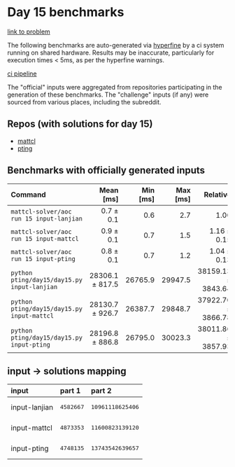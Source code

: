 # Day 15 benchmarks

[link to problem](http://adventofcode.com/2022/day/15)

The following benchmarks are auto-generated via [hyperfine](https://github.com/sharkdp/hyperfine) by a ci system running on shared hardware. Results may be inaccurate, particularly for execution times < 5ms, as per the hyperfine warnings.

[ci pipeline](http://ci.papercode.net:8080/teams/aoc2022/pipelines/aoc-compare-2022)

The "official" inputs were aggregated from repositories participating in the generation of these benchmarks. The "challenge" inputs (if any) were sourced from various places, including the subreddit.

## Repos (with solutions for day 15)


- [mattcl](https://github.com/mattcl/aoc2022)
- [pting](https://github.com/pting/aoc2022)

## Benchmarks with officially generated inputs
| Command | Mean [ms] | Min [ms] | Max [ms] | Relative |
|:---|---:|---:|---:|---:|
| `mattcl-solver/aoc run 15 input-lanjian` | 0.7 ± 0.1 | 0.6 | 2.7 | 1.00 |
| `mattcl-solver/aoc run 15 input-mattcl` | 0.9 ± 0.1 | 0.7 | 1.5 | 1.16 ± 0.15 |
| `mattcl-solver/aoc run 15 input-pting` | 0.8 ± 0.1 | 0.7 | 1.2 | 1.04 ± 0.13 |
| `python pting/day15/day15.py input-lanjian` | 28306.1 ± 817.5 | 26765.9 | 29947.5 | 38159.13 ± 3843.64 |
| `python pting/day15/day15.py input-mattcl` | 28130.7 ± 926.7 | 26387.7 | 29848.7 | 37922.70 ± 3866.78 |
| `python pting/day15/day15.py input-pting` | 28196.8 ± 886.8 | 26795.0 | 30023.3 | 38011.86 ± 3857.93 |

## input -> solutions mapping
|input|part 1|part 2|
|:---|:---|:---|
|input-lanjian|<pre>4582667</pre>|<pre>10961118625406</pre>|
|input-mattcl|<pre>4873353</pre>|<pre>11600823139120</pre>|
|input-pting|<pre>4748135</pre>|<pre>13743542639657</pre>|
